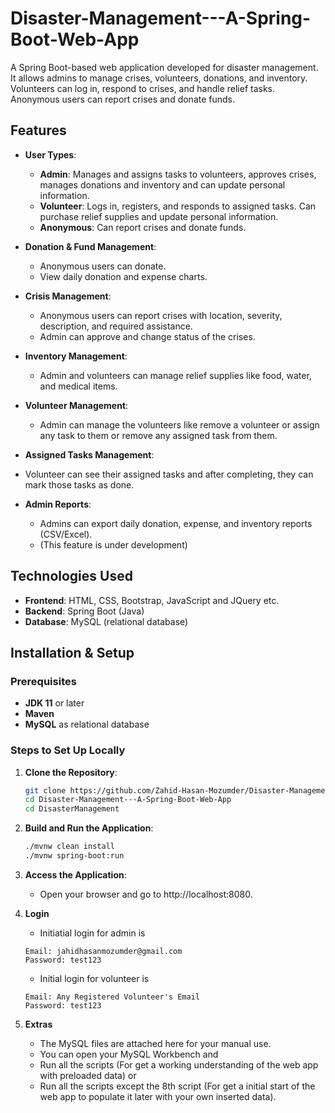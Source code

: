 ﻿# Disaster-Management---A-Spring-Boot-Web-App
 
A Spring Boot-based web application developed for disaster management. It allows admins to manage crises, volunteers, donations, and inventory. Volunteers can log in, respond to crises, and handle relief tasks. Anonymous users can report crises and donate funds.

## Features

- **User Types**:
  - **Admin**: Manages and assigns tasks to volunteers, approves crises, manages donations and inventory and can update personal information.
  - **Volunteer**: Logs in, registers, and responds to assigned tasks. Can purchase relief supplies and update personal information.
  - **Anonymous**: Can report crises and donate funds.
  
- **Donation & Fund Management**:
  - Anonymous users can donate.
  - View daily donation and expense charts.

- **Crisis Management**:
  - Anonymous users can report crises with location, severity, description, and required assistance.
  - Admin can approve and change status of the crises.
 
- **Inventory Management**:
  - Admin and volunteers can manage relief supplies like food, water, and medical items.

- **Volunteer Management**:
  - Admin can manage the volunteers like remove a volunteer or assign any task to them or remove any assigned task from them.

-  **Assigned Tasks Management**:
  - Volunteer can see their assigned tasks and after completing, they can mark those tasks as done.
     
- **Admin Reports**:
  - Admins can export daily donation, expense, and inventory reports (CSV/Excel).
  - (This feature is under development)

## Technologies Used

- **Frontend**: HTML, CSS, Bootstrap, JavaScript and JQuery etc.
- **Backend**: Spring Boot (Java)
- **Database**: MySQL (relational database)

## Installation & Setup

### Prerequisites

- **JDK 11** or later
- **Maven**
- **MySQL** as relational database

### Steps to Set Up Locally

1. **Clone the Repository**:
   ```bash
   git clone https://github.com/Zahid-Hasan-Mozumder/Disaster-Management---A-Spring-Boot-Web-App.git
   cd Disaster-Management---A-Spring-Boot-Web-App
   cd DisasterManagement
   ```

2. **Build and Run the Application**:

   ```bash
   ./mvnw clean install
   ./mvnw spring-boot:run
   ```

3. **Access the Application**:

   - Open your browser and go to http://localhost:8080.

4. **Login**

   - Initiatial login for admin is
   ```
   Email: jahidhasanmozumder@gmail.com
   Password: test123
   ```
   - Initial login for volunteer is
   ```
   Email: Any Registered Volunteer's Email
   Password: test123
   ```

5. **Extras**

   - The MySQL files are attached here for your manual use.
   - You can open your MySQL Workbench and
   - Run all the scripts (For get a working understanding of the web app with preloaded data) or
   - Run all the scripts except the 8th script (For get a initial start of the web app to populate it later with your own inserted data).
